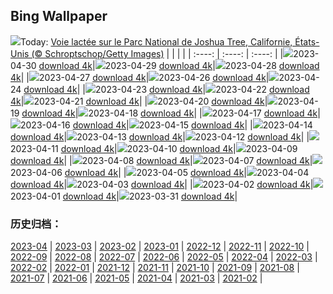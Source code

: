## Bing Wallpaper
![](https://global.bing.com/th?id=OHR.JTNPMilkyWay_FR-CA1115905295_UHD.jpg&w=1000)Today: [Voie lactée sur le Parc National de Joshua Tree, Californie, États-Unis (© Schroptschop/Getty Images)](https://global.bing.com/th?id=OHR.JTNPMilkyWay_FR-CA1115905295_UHD.jpg)
|      |      |      |
| :----: | :----: | :----: |
|![](https://global.bing.com/th?id=OHR.JTNPMilkyWay_FR-CA1115905295_UHD.jpg&pid=hp&w=384&h=216&rs=1&c=4)2023-04-30 [download 4k](https://global.bing.com/th?id=OHR.JTNPMilkyWay_FR-CA1115905295_UHD.jpg)|![](https://global.bing.com/th?id=OHR.MariposaGrove_FR-CA2354902853_UHD.jpg&pid=hp&w=384&h=216&rs=1&c=4)2023-04-29 [download 4k](https://global.bing.com/th?id=OHR.MariposaGrove_FR-CA2354902853_UHD.jpg)|![](https://global.bing.com/th?id=OHR.SouthPadre_FR-CA1263180961_UHD.jpg&pid=hp&w=384&h=216&rs=1&c=4)2023-04-28 [download 4k](https://global.bing.com/th?id=OHR.SouthPadre_FR-CA1263180961_UHD.jpg)|
|![](https://global.bing.com/th?id=OHR.SulphurMountain_FR-CA9658353877_UHD.jpg&pid=hp&w=384&h=216&rs=1&c=4)2023-04-27 [download 4k](https://global.bing.com/th?id=OHR.SulphurMountain_FR-CA9658353877_UHD.jpg)|![](https://global.bing.com/th?id=OHR.AdelieWPD_FR-CA1180604116_UHD.jpg&pid=hp&w=384&h=216&rs=1&c=4)2023-04-26 [download 4k](https://global.bing.com/th?id=OHR.AdelieWPD_FR-CA1180604116_UHD.jpg)|![](https://global.bing.com/th?id=OHR.StuttgartPublicLibrary_FR-CA1361347014_UHD.jpg&pid=hp&w=384&h=216&rs=1&c=4)2023-04-24 [download 4k](https://global.bing.com/th?id=OHR.StuttgartPublicLibrary_FR-CA1361347014_UHD.jpg)|
|![](https://global.bing.com/th?id=OHR.EarthDayFox_FR-CA1422274903_UHD.jpg&pid=hp&w=384&h=216&rs=1&c=4)2023-04-23 [download 4k](https://global.bing.com/th?id=OHR.EarthDayFox_FR-CA1422274903_UHD.jpg)|![](https://global.bing.com/th?id=OHR.ProcidaItaly_FR-CA1475995566_UHD.jpg&pid=hp&w=384&h=216&rs=1&c=4)2023-04-22 [download 4k](https://global.bing.com/th?id=OHR.ProcidaItaly_FR-CA1475995566_UHD.jpg)|![](https://global.bing.com/th?id=OHR.RomanBridge_FR-CA2766913219_UHD.jpg&pid=hp&w=384&h=216&rs=1&c=4)2023-04-21 [download 4k](https://global.bing.com/th?id=OHR.RomanBridge_FR-CA2766913219_UHD.jpg)|
|![](https://global.bing.com/th?id=OHR.TaiwanYuhina_FR-CA3975850080_UHD.jpg&pid=hp&w=384&h=216&rs=1&c=4)2023-04-20 [download 4k](https://global.bing.com/th?id=OHR.TaiwanYuhina_FR-CA3975850080_UHD.jpg)|![](https://global.bing.com/th?id=OHR.MPPUnesco_FR-CA3598728795_UHD.jpg&pid=hp&w=384&h=216&rs=1&c=4)2023-04-19 [download 4k](https://global.bing.com/th?id=OHR.MPPUnesco_FR-CA3598728795_UHD.jpg)|![](https://global.bing.com/th?id=OHR.OneThousandSprings_FR-CA0924863363_UHD.jpg&pid=hp&w=384&h=216&rs=1&c=4)2023-04-18 [download 4k](https://global.bing.com/th?id=OHR.OneThousandSprings_FR-CA0924863363_UHD.jpg)|
|![](https://global.bing.com/th?id=OHR.KiteDay_FR-CA0068746294_UHD.jpg&pid=hp&w=384&h=216&rs=1&c=4)2023-04-17 [download 4k](https://global.bing.com/th?id=OHR.KiteDay_FR-CA0068746294_UHD.jpg)|![](https://global.bing.com/th?id=OHR.Cherryblossomtrees_FR-CA3893894428_UHD.jpg&pid=hp&w=384&h=216&rs=1&c=4)2023-04-16 [download 4k](https://global.bing.com/th?id=OHR.Cherryblossomtrees_FR-CA3893894428_UHD.jpg)|![](https://global.bing.com/th?id=OHR.RedSeaStars_FR-CA3795197536_UHD.jpg&pid=hp&w=384&h=216&rs=1&c=4)2023-04-15 [download 4k](https://global.bing.com/th?id=OHR.RedSeaStars_FR-CA3795197536_UHD.jpg)|
|![](https://global.bing.com/th?id=OHR.PhloxSubulata_FR-CA0307903883_UHD.jpg&pid=hp&w=384&h=216&rs=1&c=4)2023-04-14 [download 4k](https://global.bing.com/th?id=OHR.PhloxSubulata_FR-CA0307903883_UHD.jpg)|![](https://global.bing.com/th?id=OHR.EuropeFromISS_FR-CA0418876650_UHD.jpg&pid=hp&w=384&h=216&rs=1&c=4)2023-04-13 [download 4k](https://global.bing.com/th?id=OHR.EuropeFromISS_FR-CA0418876650_UHD.jpg)|![](https://global.bing.com/th?id=OHR.CanadaContinentalDivide_FR-CA5032707772_UHD.jpg&pid=hp&w=384&h=216&rs=1&c=4)2023-04-12 [download 4k](https://global.bing.com/th?id=OHR.CanadaContinentalDivide_FR-CA5032707772_UHD.jpg)|
|![](https://global.bing.com/th?id=OHR.ElephantTwins_FR-CA0794205497_UHD.jpg&pid=hp&w=384&h=216&rs=1&c=4)2023-04-11 [download 4k](https://global.bing.com/th?id=OHR.ElephantTwins_FR-CA0794205497_UHD.jpg)|![](https://global.bing.com/th?id=OHR.LithuanianEggs_FR-CA0858611657_UHD.jpg&pid=hp&w=384&h=216&rs=1&c=4)2023-04-10 [download 4k](https://global.bing.com/th?id=OHR.LithuanianEggs_FR-CA0858611657_UHD.jpg)|![](https://global.bing.com/th?id=OHR.NIrelandGiants_FR-CA9245085945_UHD.jpg&pid=hp&w=384&h=216&rs=1&c=4)2023-04-09 [download 4k](https://global.bing.com/th?id=OHR.NIrelandGiants_FR-CA9245085945_UHD.jpg)|
|![](https://global.bing.com/th?id=OHR.KitsAspen_FR-CA3690821203_UHD.jpg&pid=hp&w=384&h=216&rs=1&c=4)2023-04-08 [download 4k](https://global.bing.com/th?id=OHR.KitsAspen_FR-CA3690821203_UHD.jpg)|![](https://global.bing.com/th?id=OHR.ArizonaPinkMoon_FR-CA6374036259_UHD.jpg&pid=hp&w=384&h=216&rs=1&c=4)2023-04-07 [download 4k](https://global.bing.com/th?id=OHR.ArizonaPinkMoon_FR-CA6374036259_UHD.jpg)|![](https://global.bing.com/th?id=OHR.BlackGrouseLekking_FR-CA6154557355_UHD.jpg&pid=hp&w=384&h=216&rs=1&c=4)2023-04-06 [download 4k](https://global.bing.com/th?id=OHR.BlackGrouseLekking_FR-CA6154557355_UHD.jpg)|
|![](https://global.bing.com/th?id=OHR.CanadianMuseumforHumanRights_FR-CA4557421860_UHD.jpg&pid=hp&w=384&h=216&rs=1&c=4)2023-04-05 [download 4k](https://global.bing.com/th?id=OHR.CanadianMuseumforHumanRights_FR-CA4557421860_UHD.jpg)|![](https://global.bing.com/th?id=OHR.HonaunauNP_FR-CA5531332900_UHD.jpg&pid=hp&w=384&h=216&rs=1&c=4)2023-04-04 [download 4k](https://global.bing.com/th?id=OHR.HonaunauNP_FR-CA5531332900_UHD.jpg)|![](https://global.bing.com/th?id=OHR.JavaBromo_FR-CA5024498453_UHD.jpg&pid=hp&w=384&h=216&rs=1&c=4)2023-04-03 [download 4k](https://global.bing.com/th?id=OHR.JavaBromo_FR-CA5024498453_UHD.jpg)|
|![](https://global.bing.com/th?id=OHR.FrogMonth_FR-CA0674435382_UHD.jpg&pid=hp&w=384&h=216&rs=1&c=4)2023-04-02 [download 4k](https://global.bing.com/th?id=OHR.FrogMonth_FR-CA0674435382_UHD.jpg)|![](https://global.bing.com/th?id=OHR.SteyrRiver_FR-CA4654816165_UHD.jpg&pid=hp&w=384&h=216&rs=1&c=4)2023-04-01 [download 4k](https://global.bing.com/th?id=OHR.SteyrRiver_FR-CA4654816165_UHD.jpg)|![](https://global.bing.com/th?id=OHR.PeacockFeathers_FR-CA4269901196_UHD.jpg&pid=hp&w=384&h=216&rs=1&c=4)2023-03-31 [download 4k](https://global.bing.com/th?id=OHR.PeacockFeathers_FR-CA4269901196_UHD.jpg)|

### 历史归档：
[2023-04](https://github.com/niumoo/bing-wallpaper/tree/main/picture/2023-04/) | [2023-03](https://github.com/niumoo/bing-wallpaper/tree/main/picture/2023-03/) | [2023-02](https://github.com/niumoo/bing-wallpaper/tree/main/picture/2023-02/) | [2023-01](https://github.com/niumoo/bing-wallpaper/tree/main/picture/2023-01/) | [2022-12](https://github.com/niumoo/bing-wallpaper/tree/main/picture/2022-12/) | [2022-11](https://github.com/niumoo/bing-wallpaper/tree/main/picture/2022-11/) | [2022-10](https://github.com/niumoo/bing-wallpaper/tree/main/picture/2022-10/) | [2022-09](https://github.com/niumoo/bing-wallpaper/tree/main/picture/2022-09/) | 
[2022-08](https://github.com/niumoo/bing-wallpaper/tree/main/picture/2022-08/) | [2022-07](https://github.com/niumoo/bing-wallpaper/tree/main/picture/2022-07/) | [2022-06](https://github.com/niumoo/bing-wallpaper/tree/main/picture/2022-06/) | [2022-05](https://github.com/niumoo/bing-wallpaper/tree/main/picture/2022-05/) | [2022-04](https://github.com/niumoo/bing-wallpaper/tree/main/picture/2022-04/) | [2022-03](https://github.com/niumoo/bing-wallpaper/tree/main/picture/2022-03/) | [2022-02](https://github.com/niumoo/bing-wallpaper/tree/main/picture/2022-02/) | [2022-01](https://github.com/niumoo/bing-wallpaper/tree/main/picture/2022-01/) | 
[2021-12](https://github.com/niumoo/bing-wallpaper/tree/main/picture/2021-12/) | [2021-11](https://github.com/niumoo/bing-wallpaper/tree/main/picture/2021-11/) | [2021-10](https://github.com/niumoo/bing-wallpaper/tree/main/picture/2021-10/) | [2021-09](https://github.com/niumoo/bing-wallpaper/tree/main/picture/2021-09/) | [2021-08](https://github.com/niumoo/bing-wallpaper/tree/main/picture/2021-08/) | [2021-07](https://github.com/niumoo/bing-wallpaper/tree/main/picture/2021-07/) | [2021-06](https://github.com/niumoo/bing-wallpaper/tree/main/picture/2021-06/) | [2021-05](https://github.com/niumoo/bing-wallpaper/tree/main/picture/2021-05/) | 
[2021-04](https://github.com/niumoo/bing-wallpaper/tree/main/picture/2021-04/) | [2021-03](https://github.com/niumoo/bing-wallpaper/tree/main/picture/2021-03/) | [2021-02](https://github.com/niumoo/bing-wallpaper/tree/main/picture/2021-02/) | 